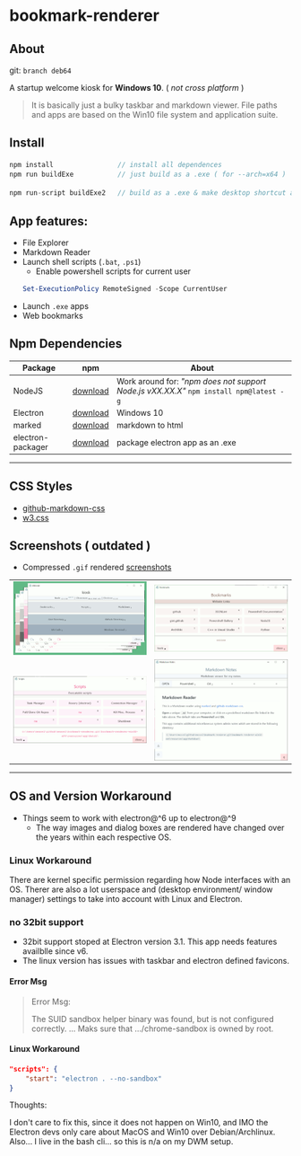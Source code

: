 # bookmark-renderer

## About

git: ```branch deb64```

A startup welcome kiosk for **Windows 10**. ( *not cross platform* )

> It is basically just a bulky taskbar and markdown viewer. File paths and apps are based on the Win10 file system and application suite.

## Install

```js
npm install                // install all dependences
npm run buildExe           // just build as a .exe ( for --arch=x64 )

npm run-script buildExe2   // build as a .exe & make desktop shortcut along with a startup link
```

## App features:

* File Explorer
* Markdown Reader
* Launch shell scripts (```.bat```, ```.ps1```)
    * Enable powershell scripts for current user
    ```ps1
    Set-ExecutionPolicy RemoteSigned -Scope CurrentUser
    ```
* Launch ```.exe``` apps
* Web bookmarks

## Npm Dependencies

| Package | npm | About |
|---|---|---|
|NodeJS|[download]( https://nodejs.org )|Work around for: *"npm does not support Node.js vXX.XX.X"* ```npm install npm@latest -g```|
|Electron|[download]( https://www.electronjs.org/ )|Windows 10|
|marked|[download]( https://www.npmjs.com/package/marked )|markdown to html|
|electron-packager|[download]( https://www.npmjs.com/package/electron-packager )|package electron app as an .exe|

---

## CSS Styles

* [github-markdown-css]( https://github.com/sindresorhus/github-markdown-css )
* [w3.css](https://www.w3schools.com/w3css/w3css_color_themes.asp)

## Screenshots ( outdated )

* Compressed ```.gif``` rendered [screenshots](screenshots/README.md)

|||
|:---:|:---:|
|![screenshots\group-colors-600x329.gif](screenshots/group-colors-600x329.gif)|![screenshots\bookmarks.gif](screenshots/bookmarks.gif)|
|![screenshots\scripts.gif](screenshots/scripts.gif)|![screenshots\kiosk-md.gif](screenshots/kiosk-md.gif)|

---

## OS and Version Workaround

* Things seem to work with electron@^6 up to electron@^9
    * The way images and dialog boxes are rendered have changed over the years within each respective OS.

### Linux Workaround

There are kernel specific permission regarding how Node interfaces with an OS. Therer are also  a lot userspace and (desktop environment/ window manager) settings to take into account with Linux and Electron.

### no 32bit support

* 32bit support stoped at Electron version 3.1. This app needs features availblle since v6.
* The linux version has issues with taskbar and electron defined favicons.

#### Error Msg

> Error Msg:
>
> The SUID sandbox helper binary was found, but is not configured correctly. ... Maks sure that .../chrome-sandbox is owned by root.

#### Linux Workaround

```json
"scripts": {
    "start": "electron . --no-sandbox"
}
```

Thoughts:

I don't care to fix this, since it does not happen on Win10, and IMO the Electron devs only care about MacOS and Win10 over Debian/Archlinux. Also... I live in the bash cli... so this is n/a on my DWM setup.
